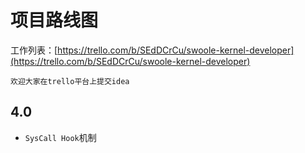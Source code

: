 # 项目路线图

工作列表：[https://trello.com/b/SEdDCrCu/swoole-kernel-developer](https://trello.com/b/SEdDCrCu/swoole-kernel-developer)

```
欢迎大家在trello平台上提交idea
```


4.0
----
* `SysCall Hook`机制
